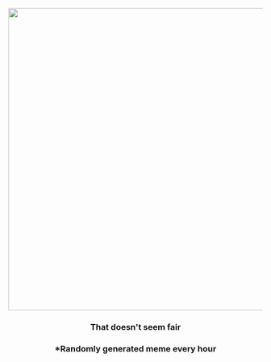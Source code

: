 <p align="center">
        <img src="https://i.redd.it/4alle5jbn0b91.jpg" width="600" height="600">
        </p>
        <h3 align="center">That doesn't seem fair</h3>
        <h3 align="center">*Randomly generated meme every hour</h3>
    